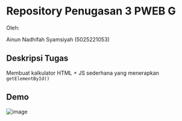 # Repository Penugasan 3 PWEB G

Oleh:

Ainun Nadhifah Syamsiyah (5025221053)

## Deskripsi Tugas

Membuat kalkulator HTML + JS sederhana yang menerapkan `getElementById()`

## Demo
![image](https://github.com/ainunns/pweb-tugas-3/assets/58164571/99bdae24-de2e-4e22-8bac-45bd30e176aa)

